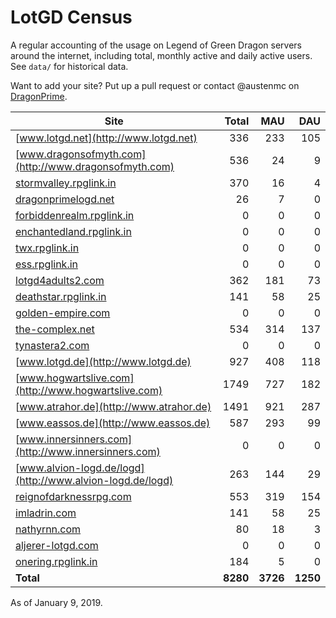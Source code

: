# LotGD Census
A regular accounting of the usage on Legend of Green Dragon servers around the internet, including total, monthly active and daily active users. See `data/` for historical data.

Want to add your site? Put up a pull request or contact @austenmc on [DragonPrime](http://dragonprime.net).


Site | Total | MAU | DAU
--- | ---:| ---:| ---:
[www.lotgd.net](http://www.lotgd.net)|336|233|105
[www.dragonsofmyth.com](http://www.dragonsofmyth.com)|536|24|9
[stormvalley.rpglink.in](http://stormvalley.rpglink.in)|370|16|4
[dragonprimelogd.net](http://dragonprimelogd.net)|26|7|0
[forbiddenrealm.rpglink.in](http://forbiddenrealm.rpglink.in)|0|0|0
[enchantedland.rpglink.in](http://enchantedland.rpglink.in)|0|0|0
[twx.rpglink.in](http://twx.rpglink.in)|0|0|0
[ess.rpglink.in](http://ess.rpglink.in)|0|0|0
[lotgd4adults2.com](http://lotgd4adults2.com)|362|181|73
[deathstar.rpglink.in](http://deathstar.rpglink.in)|141|58|25
[golden-empire.com](http://golden-empire.com)|0|0|0
[the-complex.net](http://the-complex.net)|534|314|137
[tynastera2.com](http://tynastera2.com)|0|0|0
[www.lotgd.de](http://www.lotgd.de)|927|408|118
[www.hogwartslive.com](http://www.hogwartslive.com)|1749|727|182
[www.atrahor.de](http://www.atrahor.de)|1491|921|287
[www.eassos.de](http://www.eassos.de)|587|293|99
[www.innersinners.com](http://www.innersinners.com)|0|0|0
[www.alvion-logd.de/logd](http://www.alvion-logd.de/logd)|263|144|29
[reignofdarknessrpg.com](http://reignofdarknessrpg.com)|553|319|154
[imladrin.com](http://imladrin.com)|141|58|25
[nathyrnn.com](http://nathyrnn.com)|80|18|3
[aljerer-lotgd.com](http://aljerer-lotgd.com)|0|0|0
[onering.rpglink.in](http://onering.rpglink.in)|184|5|0
**Total**|**8280**|**3726**|**1250**

As of January 9, 2019.
